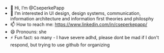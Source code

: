 - 👋 Hi, I’m @CseperkePapp
- 👀 I’m interested in UI design, design systems, communication, information architecture and information first theories and philosphy
- 📫 How to reach me: https://www.linkedin.com/in/cseperkepapp/
- 😄 Pronouns: she
- ⚡ Fun fact: so many - I have severe adhd, please dont be mad if I don't respond, but trying to use github for organizing
<!---
CseperkePapp/CseperkePapp is a ✨ special ✨ repository because its `README.md` (this file) appears on your GitHub profile.
You can click the Preview link to take a look at your changes.
--->
